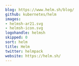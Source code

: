 ```yaml
---
blog: https://www.helm.sh/blog/
github: kubernetes/helm
images:
- helmsh-ar21.svg
- helmsh-icon.svg
logohandle: helmsh
skipped: 0
sort: helm
title: Helm
twitter: helmpack
website: https://helm.sh/
---
```

